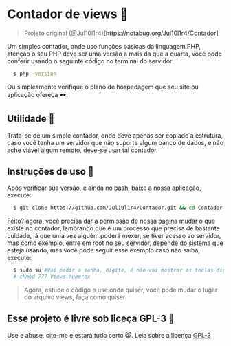 # Contador de views 👀 
>  Projeto original (@Jul10l1r4)[https://notabug.org/Jul10l1r4/Contador]

Um simples contador, onde uso funções básicas da linguagem PHP, atênção o seu PHP deve ser uma versão a mais da que a quarta, você pode conferir usando o seguinte código no terminal do servidor:
```bash
  $ php -version
```

Ou simplesmente verifique o plano de hospedagem que seu site ou aplicação ofereça 🕶.
## Utilidade 🔧

Trata-se de um simple contador, onde deve apenas ser copiado a estrutura, caso você tenha um servidor que não suporte algum banco de dados, e não ache viável algum remoto, deve-se usar tal contador. 

## Instruções de uso 🤘

Após verificar sua versão, e ainda no bash, baixe a nossa aplicação, execute:

```bash
  $ git clone https://github.com/Jul10l1r4/Contador.git && cd Contador
```
Feito? agora, você precisa dar a permissão de nossa página mudar o que existe no contador, lembrando que é um processo que precisa de bastante cuidade, já que uma vez alguém poderá mexer, se tiver acesso ao servidor, mas como exemplo, entre em root no seu servidor, depende do sistema que esteja usando, mas você pode seguir esse exemplo caso não saiba, execute:

```bash
  $ sudo su #Vai pedir a senha, digite, é não vai mostrar as teclas digitadas pelo terminal(normal)
  # chmod 777 Views.numerox
```

> Agora, estude o código e  use onde quiser, você pode mudar o lugar do arquivo views, faça como quiser

## Esse projeto é livre sob liceça GPL-3 🐏
 Use e abuse, cite-me e estará tudo certo 😸. Leia sobre a licença [GPL-3](https://www.gnu.org/licenses/gpl-3.0-standalone.html)
